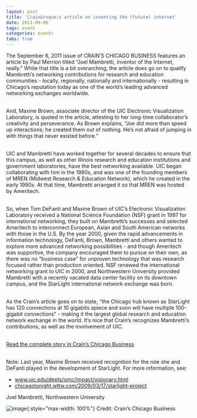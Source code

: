 ```yaml
---
layout: post
title: 'Crain&rsquo;s article on inventing the (future) internet'
date: 2011-09-06
tags: event
categories: events
tabs: true
---
```


The September 6, 2011 issue of CRAIN&rsquo;S CHICAGO BUSINESS features an article by Paul Merrion titled &ldquo;Joel Mambretti, inventor of the Internet, really.&rdquo; While that title is a bit overarching, the article does go on to qualify Mambretti&rsquo;s networking contributions for research and education communities - locally, regionally, nationally and internationally - resulting in Chicago&rsquo;s reputation today as one of the world&rsquo;s leading advanced networking exchanges worldwide.<br><br>

And, Maxine Brown, associate director of the UIC Electronic Visualization Laboratory, is quoted in the article, attesting to her long-time collaborator&rsquo;s creativity and perseverance. As Brown explains, &ldquo;Joe did more than speed up interactions; he created them out of nothing. He&rsquo;s not afraid of jumping in with things that never existed before.&rdquo;<br><br>

UIC and Mambretti have worked together for several decades to ensure that this campus, as well as other Illinois research and education institutions and government laboratories, have the best networking available. UIC began collaborating with him in the 1980s, and was one of the founding members of MREN (Midwest Research &amp; Education Network), which he created in the early 1990s. At that time, Mambretti arranged it so that MREN was hosted by Ameritech.<br><br>

So, when Tom DeFanti and Maxine Brown of UIC&rsquo;s Electronic Visualization Laboratory received a National Science Foundation (NSF) grant in 1997 for international networking, they built on Mambretti&rsquo;s successes and selected Ameritech to interconnect European, Asian and South American networks with those in the U.S. By the year 2000, given the rapid advancements in information technology, DeFanti, Brown, Mambretti and others wanted to explore more advanced networking possibilities - and though Ameritech was supportive, the company encouraged them to pursue on their own, as there was no &ldquo;business case&rdquo; for unproven technology that was research focused rather than production oriented. NSF renewed the international networking grant to UIC in 2000, and Northwestern University provided Mambretti with a recently vacated data center facility on its downtown campus, and the StarLight international network exchange was born.<br><br>

As the Crain&rsquo;s article goes on to state, &ldquo;the Chicago hub known as StarLight has 120 connections at 10 gigabits apiece and soon will have multiple 100-gigabit connections&rdquo; - making it the largest global research and education network exchange in the world. It&rsquo;s nice that Crain&rsquo;s recognizes Mambretti&rsquo;s contributions, as well as the involvement of UIC.<br><br>

<a href="http://www.chicagobusiness.com/article/20110903/ISSUE01/309039978/joel-mambretti-inventor-of-the-internet-really">Read the complete story in Crain&rsquo;s Chicago Business</a><br><br>

Note: Last year, Maxine Brown received recognition for the role she and DeFanti played in the development of StarLight. For more information, see:<br>
<ul>
<li><a href="http://www.uic.edu/depts/omc/impact/visionary.html">www.uic.edu/depts/omc/impact/visionary.html</a></li>
<li><a href="http://chicagotonight.wttw.com/2009/03/17/starlight-project">chicagotonight.wttw.com/2009/03/17/starlight-project</a></li>
</ul>
Joel Mambretti, Northwestern University

![image](https://www.evl.uic.edu/output/originals/mambretti_crains.jpg-srcw.jpg){:style="max-width: 100%"}
Credit: Crain&rsquo;s Chicago Business

